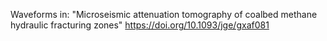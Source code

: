 Waveforms in: "Microseismic attenuation tomography of coalbed methane hydraulic fracturing zones"
https://doi.org/10.1093/jge/gxaf081
